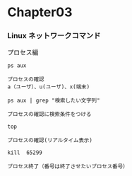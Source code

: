 # Chapter03

### Linux ネットワークコマンド
プロセス編

```
ps aux

プロセスの確認
a（ユーザ）、u(ユーザ)、x(端末)
```

```
ps aux | grep "検索したい文字列"

プロセスの確認に検索条件をつける
```

```
top

プロセスの確認(リアルタイム表示)
```

```
kill  65299

プロセス終了（番号は終了させたいプロセス番号）
```
